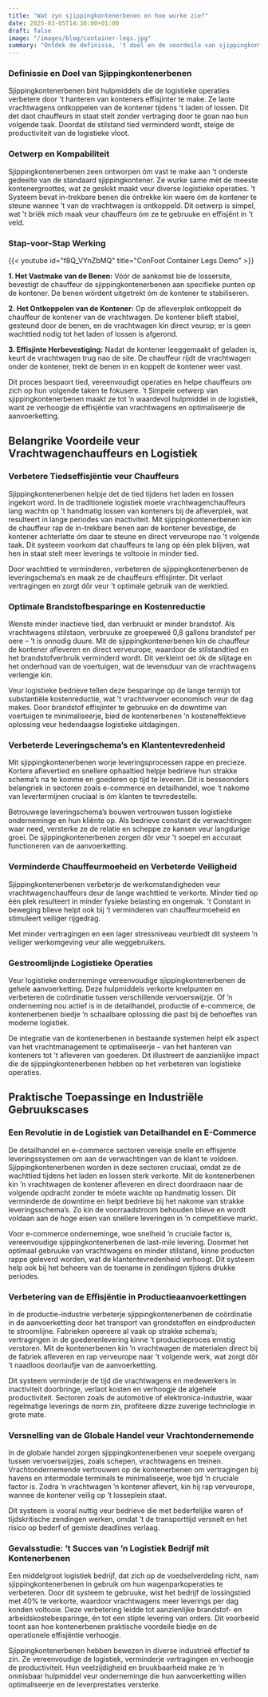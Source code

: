 ```yaml
---
title: "Wat zyn sjippingkontenerbenen en hoe wurke zie?"
date: 2025-03-05T14:30:00+01:00
draft: false
image: "/images/blog/container-legs.jpg"
summary: "Ontdek de definisie, 't doel en de voordeile van sjippingkontenerbenen in de logistiek. Leer hoe ze de effisjëntie verhoogje, kosten verminderje en leveringschema’s optimaliseerje."
---
```


### Definissie en Doel van Sjippingkontenerbenen

Sjippingkontenerbenen bint hulpmiddels die de logistieke operaties verbetere door 't hanteren van konteners effisjinter te make. Ze laote vrachtwagens ontkoppelen van de kontener tijdens 't laden of lossen. Dit det daot chauffeurs in staat stelt zonder vertraging door te goan nao hun volgende taak. Doordat de stilstand tied verminderd wordt, steige de productiviteit van de logistieke vloot.

### Oetwerp en Kompabiliteit

Sjippingkontenerbenen zeen ontworpen óm vast te make aan 't onderste gedeelte van de standaard sjippingkontener. Ze wurke same mèt de meeste kontenergroottes, wat ze geskikt maakt veur diverse logistieke operaties. ’t Systeem bevat in-trekbare benen die óntrekke kin waere óm de kontener te steune wannee ’t van de vrachtwagen is ontkoppeld. Dit oetwerp is simpel, wat 't briëk mich maak veur chauffeurs óm ze te gebruuke en effisjënt in 't veld.

### Stap-voor-Stap Werking

{{< youtube id="f8Q_VYnZbMQ" title="ConFoot Container Legs Demo" >}}

**1. Het Vastmake van de Benen:** Vóór de aankomst bie de lossersite, bevestigt de chauffeur de sjippingkontenerbenen aan specifieke punten op de kontener. De benen wördent uitgetrekt óm de kontener te stabiliseren.

**2. Het Ontkoppelen van de Kontener:** Op de afleverplek ontkoppelt de chauffeur de kontener van de vrachtwagen. De kontener blieft stabiel, gesteund door de benen, en de vrachtwagen kin direct veurop; er is geen wachttied nodig tot het laden of lossen is afgerond.

**3. Effisjinte Herbevestiging:** Nadat de kontener leeggemaakt of geladen is, keurt de vrachtwagen trug nao de site. De chauffeur rijdt de vrachtwagen onder de kontener, trekt de benen in en koppelt de kontener weer vast.

Dit proces bespaort tied, vereenvoudigt operaties en helpe chauffeurs om zich op hun volgende taken te fokusere. ’t Simpele oetwerp van sjippingkontenerbenen maakt ze tot ’n waardevol hulpmiddel in de logistiek, want ze verhoogje de effisjëntie van vrachtwagens en optimaliseerje de aanvoerketting.

## Belangrike Voordeile veur Vrachtwagenchauffeurs en Logistiek

### **Verbetere Tiedseffisjëntie veur Chauffeurs**

Sjippingkontenerbenen helpje det de tied tijdens het laden en lossen ingekort word. In de traditionele logistiek moete vrachtwagenchauffeurs lang wachtn op ’t handmatig lossen van konteners bij de afleverplek, wat resulteert in lange periodes van inactiviteit. Mit sjippingkontenerbenen kin de chauffeur rap de in-trekbare benen aan de kontener bevestige, de kontener achterlatte óm daar te steune en direct verveurope nao 't volgende taak. Dit systeem voorkom dat chauffeurs te lang op één plek blijven, wat hen in staat stelt meer leverings te voltooie in minder tied.

Door wachttied te verminderen, verbeteren de sjippingkontenerbenen de leveringschema’s en maak ze de chauffeurs effisjinter. Dit verlaot vertragingen en zorgt dôr veur ’t optimale gebruik van de werktied.

### **Optimale Brandstofbesparinge en Kostenreductie**

Wenste minder inactieve tied, dan verbruukt er minder brandstof. Als vrachtwagens stilstaon, verbruuke ze groepeweë 0,8 gallons brandstof per oere – ’t is onnodig duure. Mit de sjippingkontenerbenen kin de chauffeur de kontener afleveren en direct verveurope, waardoor de stilstandtied en het brandstofverbruik verminderd wordt. Dit verkleint oet ók de slijtage en het onderhoud van de voertuigen, wat de levensduur van de vrachtwagens verlengje kin.

Veur logistieke bedrieve tellen deze besparinge op de lange termijn tot substantiële kostenreductie, wat ’t vrachtvervoer economisch veur de dag makes. Door brandstof effisjinter te gebruuke en de downtime van voertuigen te minimaliseerje, bied de kontenerbenen ’n kosteneffektieve oplossing veur hedendaagse logistieke uitdagingen.

### **Verbeterde Leveringschema’s en Klantentevredenheid**

Mit sjippingkontenerbenen worje leveringsprocessen rappe en precieze. Kortere aflevertied en snellere ophaaltied helpje bedrieve hun strakke schema’s na te komme en goederen op tijd te leveren. Dit is besseonders belangriek in sectoren zoals e-commerce en detailhandel, woe ’t nakome van levertermijnen cruciaal is óm klanten te tevredestelle.

Betrouwege leveringschema’s bouwen vertrouwen tussen logistieke onderneminge en hun kliënte op. Als bedrieve constant de verwachtingen waar need, versterke ze de relatie en scheppe ze kansen veur langdurige groei. De sjippingkontenerbenen zorgen dôr veur ’t soepel en accuraat functioneren van de aanvoerketting.

### **Verminderde Chauffeurmoeheid en Verbeterde Veiligheid**

Sjippingkontenerbenen verbeterje de werkomstandigheden veur vrachtwagenchauffeurs deur de lange wachttied te verkorte. Minder tied op één plek resulteert in minder fysieke belasting en ongemak. ’t Constant in beweging blieve helpt ook bij ’t verminderen van chauffeurmoeheid en stimuleert veiliger rijgedrag.

Met minder vertragingen en een lager stressniveau veurbiedt dit systeem ’n veiliger werkomgeving veur alle weggebruikers.

### **Gestroomlijnde Logistieke Operaties**

Veur logistieke onderneminge vereenvoudige sjippingkontenerbenen de gehele aanvoerketting. Deze hulpmiddels verkorte knelpunten en verbeteren de coördinatie tussen verschillende vervoerswijzje. Of ’n onderneming nou actief is in de detailhandel, productie of e-commerce, de kontenerbenen biedje ’n schaalbare oplossing die past bij de behoeftes van moderne logistiek.

De integratie van de kontenerbenen in bestaande systemen helpt elk aspect van het vrachtmanagement te optimaliseerje – van het hanteren van konteners tot ’t afleveren van goederen. Dit illustreert de aanzienlijke impact die de sjippingkontenerbenen hebben op het verbeteren van logistieke operaties.

## Praktische Toepassinge en Industriële Gebruukscases

### Een Revolutie in de Logistiek van Detailhandel en E-Commerce

De detailhandel en e-commerce sectoren vereisje snelle en effisjente leveringssystemen om aan de verwachtingen van de klant te voldoen. Sjippingkontenerbenen worden in deze sectoren cruciaal, omdat ze de wachttied tijdens het laden en lossen sterk verkorte. Mit de kontenerbenen kin ’n vrachtwagen de kontener afleveren en direct doordraaon naar de volgende opdracht zonder te móete wachte op handmatig lossen. Dit verminderde de downtime en helpt bedrieve bij het nakome van strakke leveringsschema’s. Zo kin de voorraadstroom behouden blieve en wordt voldaan aan de hoge eisen van snellere leveringen in ’n competitieve markt.

Voor e-commerce onderneminge, woe snelheid ’n cruciale factor is, vereenvoudige sjippingkontenerbenen de last-mile levering. Doormet het optimaal gebruuke van vrachtwagens en minder stilstand, kinne producten rappe geleverd worden, wat de klantentevredenheid verhoogt. Dit systeem help ook bij het beheere van de toename in zendingen tijdens drukke periodes.

### Verbetering van de Effisjëntie in Productieaanvoerkettingen

In de productie-industrie verbeterje sjippingkontenerbenen de coördinatie in de aanvoerketting door het transport van grondstoffen en eindproducten te stroomlijne. Fabrieken opereere al vaak op strakke schema’s; vertragingen in de goederenlevering kinne ’t productieproces ernstig verstoren. Mit de kontenerbenen kin ’n vrachtwagen de materialen direct bij de fabriek afleveren en rap verveurope naar ’t volgende werk, wat zorgt dôr ’t naadloos doorlaufje van de aanvoerketting.

Dit systeem verminderje de tijd die vrachtwagens en medewerkers in inactiviteit doorbringe, verlaot kosten en verhoogje de algehele productiviteit. Sectoren zoals de automotive of elektronica-industrie, waar regelmatige leverings de norm zin, profiteere dizze zuverige technologie in grote mate.

### Versnelling van de Globale Handel veur Vrachtondernemende

In de globale handel zorgen sjippingkontenerbenen veur soepele overgang tussen vervoerswijzjes, zoals schepen, vrachtwagens en treinen. Vrachtondernemende vertrouwen op de kontenerbenen om vertragingen bij havens en intermodale terminals te minimaliseerje, woe tijd ’n cruciale factor is. Zodra ’n vrachtwagen ’n kontener aflevert, kin hij rap verveurope, wannee de kontener veilig op ’t losseplein staat. 

Dit systeem is vooral nuttig veur bedrieve die met bederfelijke waren of tijdskritische zendingen werken, omdat ’t de transporttijd versnelt en het risico op bederf of gemiste deadlines verlaag.

### Gevalsstudie: ’t Succes van ’n Logistiek Bedrijf mit Kontenerbenen

Een middelgroot logistiek bedrijf, dat zich op de voedselverdeling richt, nam sjippingkontenerbenen in gebruik om hun wagenparkoperaties te verbeteren. Door dit systeem te gebruuke, wist het bedrijf de lossingstied met 40% te verkorte, waardoor vrachtwagens meer leverings per dag konden voltooie. Deze verbetering leidde tot aanzienlijke brandstof- en arbeidskostebesparinge, én tot een stipte levering van orders. Dit voorbeeld toont aan hoe kontenerbenen praktische voordeile biedje en de operationele effisjëntie verhoogje.

Sjippingkontenerbenen hebben bewezen in diverse industrieë effectief te zin. Ze vereenvoudige de logistiek, verminderje vertragingen en verhoogje de productiviteit. Hun veelzijdigheid en bruukbaarheid make ze ’n onmisbaar hulpmiddel veur onderneminge die hun aanvoerketting willen optimaliseerje en de leverprestaties versterke.